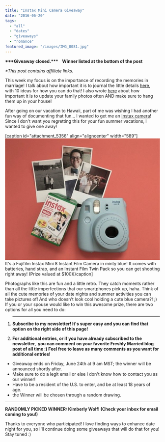 ```yaml
---
title: "Instax Mini Camera Giveaway"
date: "2016-06-20"
tags:
  - "all"
  - "dates"
  - "giveaways"
  - "romance"
featured_image: "/images/IMG_0081.jpg"
---
```


**\*\*\*Giveaway closed.\*\*\*    Winner listed at the bottom of the post** 

_\*This post contains affiliate links._

This week my focus is on the importance of recording the memories in marriage! I talk about how important it is to journal the little details [here](http://freshlymarried.com/memory-lane/), with 10 ideas for how you can do that! I also wrote [here](http://freshlymarried.com/the-importance-of-family-photos/) about how important it is to update your family photos often AND make sure to hang them up in your house!

After going on our vacation to Hawaii, part of me was wishing I had another fun way of documenting that fun... I wanted to get me an [Instax camera](https://amzn.to/2H9HILn)! Since I don't want you regretting this for your fun summer vacations, I wanted to give one away!

\[caption id="attachment\_5356" align="aligncenter" width="589"\]![instax giveaway, giveaway, fujifilm giveaway, date night giveaway, camera giveaway, married giveaway, prize giveaway, summer giveaway, marriage advice, making memories, memory keeping, recording memories in marriage, marriage help, marriage fun, marriage ideas](/images/IMG_0549.jpg) It's a Fujifilm Instax Mini 8 Instant Film Camera in minty blue! It comes with batteries, hand strap, and an Instant Film Twin Pack so you can get shooting right away! (Prize valued at $100)\[/caption\]

Photographs like this are fun and a little retro. They catch moments rather than all the little imperfections that our smartphones pick up, haha. Think of all the cute memories of your date nights and summer activities you can take pictures of! And who doesn't look cool holding a cute blue camera?! ;) If you or your spouse would like to win this awesome prize, there are two options for all you need to do:

1. * * *
    
    **Subscribe to my newsletter! It's super easy and you can find that option on the right side of this page!**
2. **For additional entries, or if you have already subscribed to the newsletter,  you can comment on your favorite Freshly Married blog post of all time :) Feel free to leave as many comments as you want for additional entries!**

- Giveaway ends on Friday, June 24th at 9 am MST; the winner will be announced shortly after.
- Make sure to do a legit email or else I don't know how to contact you as our winner!
- Have to be a resident of the U.S. to enter, and be at least 18 years of age.
- the Winner will be chosen through a random drawing.

* * *

**RANDOMLY PICKED WINNER: Kimberly Wolf! (Check your inbox for email coming to you!)**

Thanks to everyone who participated! I love finding ways to enhance date night for you, so I'll continue doing some giveaways that will do that for you! Stay tuned :)
